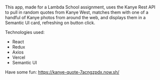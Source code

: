 This app, made for a Lambda School assignment, uses the Kanye Rest API to pull in random quotes from Kanye West, matches them with one of a handful of Kanye photos from around the web, and displays them in a Semantic UI card, refreshing on button click.

Technologies used:
* React
* Redux
* Axios
* Vercel
* Semantic UI

Have some fun: https://kanye-quote-7acngzpdx.now.sh/
